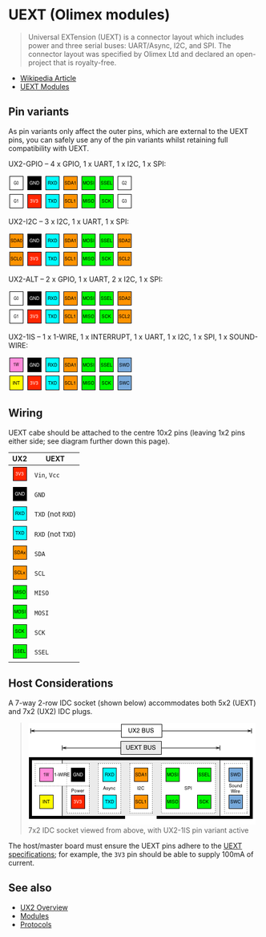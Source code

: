 # UEXT (Olimex modules)

> Universal EXTension (UEXT) is a connector layout which includes power and three serial buses: UART/Async, I2C, and SPI. The connector layout was specified by Olimex Ltd and declared an open-project that is royalty-free.

* [Wikipedia Article](https://www.wikiwand.com/en/UEXT)
* [UEXT Modules](https://www.olimex.com/Products/Modules/UEXT/)

## Pin variants

As pin variants only affect the outer pins, which are external to the UEXT pins, you can safely use any of the pin variants whilst retaining full compatibility with UEXT.

UX2-GPIO – 4 x GPIO, 1 x UART, 1 x I2C, 1 x SPI:

![UX2-GPIO](../../img/ux2-gpio.png)

UX2-I2C – 3 x I2C, 1 x UART, 1 x SPI:

![UX2-I2C](../../img/ux2-i2c.png)

UX2-ALT – 2 x GPIO, 1 x UART, 2 x I2C, 1 x SPI:

![UX2-ALT](../../img/ux2-alt.png)

UX2-1IS – 1 x 1-WIRE, 1 x INTERRUPT, 1 x UART, 1 x I2C, 1 x SPI, 1 x SOUND-WIRE:

![UX2-1IS](../../img/ux2-1is.png)

## Wiring

UEXT cabe should be attached to the centre 10x2 pins (leaving 1x2 pins either side; see diagram further down this page).

| UX2                          | UEXT              |
| ---------------------------- | ----------------- |
| ![3V3](../../pin/3v3.png)    | `Vin`, `Vcc`      |
| ![GND](../../pin/gnd.png)    | `GND`             |
| ![RXD](../../pin/rxd.png)    | `TXD` (not `RXD`) |
| ![TXD](../../pin/txd.png)    | `RXD` (not `TXD`) |
| ![SDAx](../../pin/sda.png)   | `SDA`             |
| ![SCLx](../../pin/scl.png)   | `SCL`             |
| ![MISO](../../pin/miso.png)  | `MISO`            |
| ![MOSI](../../pin/mosi.png)  | `MOSI`            |
| ![SCK](../../pin/sck.png)    | `SCK`             |
| ![SSEL](../../pin/ssel.png)  | `SSEL`            |

## Host Considerations

A 7-way 2-row IDC socket (shown below) accommodates both 5x2 (UEXT) and 7x2 (UX2) IDC plugs.

> ![UX2-IDC](./ux2-idc.png)  
> 7x2 IDC socket viewed from above, with UX2-1IS pin variant active

The host/master board must ensure the UEXT pins adhere to the [UEXT specifications](https://www.olimex.com/Products/Modules/UEXT/resources/UEXT_rev_B.pdf); for example, the `3V3` pin should be able to supply 100mA of current.

## See also

* [UX2 Overview](../../README.md)
* [Modules](../README.md)
* [Protocols](../../protocols/README.md)

